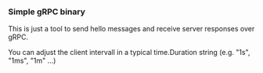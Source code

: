 ### Simple gRPC binary

This is just a tool to send hello messages and receive server responses over gRPC.

You can adjust the client intervall in a typical time.Duration string (e.g. "1s", "1ms", "1m" ...)